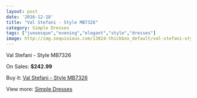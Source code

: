 ```yaml
---
layout: post
date: '2016-12-18'
title: "Val Stefani - Style MB7326"
category: Simple Dresses
tags: ["junoesque","evening","elegant","style","dresses"]
image: http://img.sequinious.com/13824-thickbox_default/val-stefani-style-mb7326.jpg
---
```

Val Stefani - Style MB7326

On Sales: **$242.99**
<a href="https://www.sequinious.com/simple-dresses/6516-val-stefani-style-mb7326.html"><amp-img layout="responsive" width="600" height="600" src="//img.sequinious.com/13824-thickbox_default/val-stefani-style-mb7326.jpg" alt="Val Stefani - Style MB7326 0" /></a>
<a href="https://www.sequinious.com/simple-dresses/6516-val-stefani-style-mb7326.html"><amp-img layout="responsive" width="600" height="600" src="//img.sequinious.com/13825-thickbox_default/val-stefani-style-mb7326.jpg" alt="Val Stefani - Style MB7326 1" /></a>

Buy it: [Val Stefani - Style MB7326](https://www.sequinious.com/simple-dresses/6516-val-stefani-style-mb7326.html "Val Stefani - Style MB7326")

View more: [Simple Dresses](https://www.sequinious.com/5-simple-dresses "Simple Dresses")